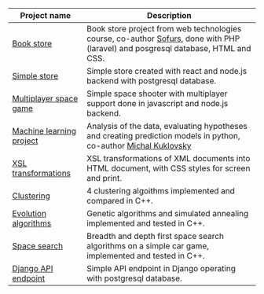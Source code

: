 | Project name | Description |
| --- | --- |
| [Book store](/source/WTECH_book_store) | Book store project from web technologies course, co-author [Sofurs](https://github.com/Sofurs), done with PHP (laravel) and posgresql database, HTML and CSS. |
| [Simple store](/source/VAVJS_simple%20_store) | Simple store created with react and node.js backend with postgresql database. |
| [Multiplayer space game](/source/VAVJS_multiplayer_game) | Simple space shooter with multiplayer support done in javascript and node.js backend. |
| [Machine learning project](/source/IAU_machine_learning) | Analysis of the data, evaluating hypotheses and creating prediction models in python, co-author [Michal Kuklovsky](https://github.com/michalkuklovsky) |
| [XSL transformations](/source/WPUB_xsl) | XSL transformations of XML documents into HTML document, with CSS styles for screen and print. |
| [Clustering](/source/UI_clustering/)| 4 clustering algoithms implemented and compared in C++. |
| [Evolution algorithms](/source/UI_evolution_algorithms/) | Genetic algorithms and simulated annealing implemented and tested in C++. |
| [Space search](/source/UI_space_search/) | Breadth and depth first space search algorithms on a simple car game, implemented and tested in C++. |
| [Django API endpoint](/source/DBS_database/) | Simple API endpoint in Django operating with postgresql database. |